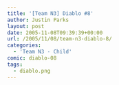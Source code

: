 ```yaml
---
title: '[Team N3] Diablo #8'
author: Justin Parks
layout: post
date: 2005-11-08T09:39:39+00:00
url: /2005/11/08/team-n3-diablo-8/
categories:
  - 'Team N3 - Child'
comic: diablo-08
tags:
  - diablo.png
---
```

